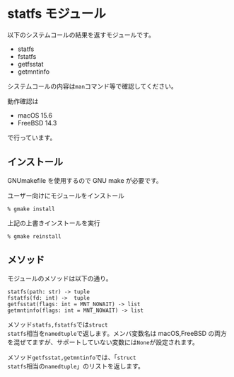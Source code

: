 # statfs モジュール

以下のシステムコールの結果を返すモジュールです。

- statfs
- fstatfs
- getfsstat
- getmntinfo

システムコールの内容は<code>man</code>コマンド等で確認してください。

動作確認は

- macOS 15.6
- FreeBSD 14.3

で行っています。

## インストール

GNUmakefile を使用するので GNU make が必要です。

ユーザー向けにモジュールをインストール

```
% gmake install
```

上記の上書きインストールを実行

```
% gmake reinstall
```

## メソッド

モジュールのメソッドは以下の通り。

```
statfs(path: str) -> tuple
fstatfs(fd: int) ->  tuple
getfsstat(flags: int = MNT_NOWAIT) -> list
getmntinfo(flags: int = MNT_NOWAIT) -> list
```

メソッド<code>statfs,fstatfs</code>では<code>struct statfs</code>相当を<code>namedtuple</code>で返します。メンバ変数名は macOS,FreeBSD の両方を混ぜてますが、サポートしていない変数には<code>None</code>が設定されます。

メソッド<code>getfsstat,getmntinfo</code>では、「<code>struct statfs</code>相当の<code>namedtuple</code>」のリストを返します。

